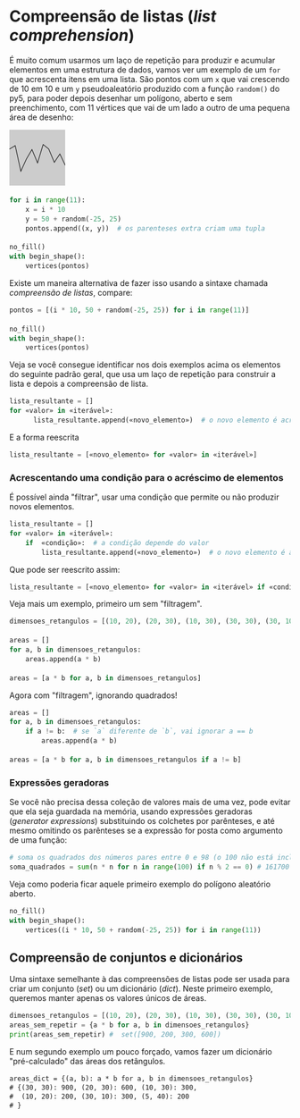 # Compreensão de listas (*list comprehension*)

<!-- thumb para o sumário
![](assets/thumb-list-comp.png)
-->

É muito comum usarmos um laço de repetição para produzir e acumular elementos em uma estrutura de dados, vamos ver um exemplo de um `for` que acrescenta itens em uma lista. São pontos com um `x` que vai crescendo de 10 em 10 e um `y` pseudoaleatório produzido com a função `random()` do py5, para poder depois desenhar um polígono, aberto e sem preenchimento, com 11 vértices que vai de um lado a outro de uma pequena área de desenho:

![](assets/random_poly.png)

```python
for i in range(11):
    x = i * 10
    y = 50 + random(-25, 25)
    pontos.append((x, y))  # os parenteses extra criam uma tupla
    
no_fill()
with begin_shape():
    vertices(pontos)
```

Existe um maneira alternativa de fazer isso usando a sintaxe chamada *compreensão de listas*, compare:

```python
pontos = [(i * 10, 50 + random(-25, 25)) for i in range(11)]

no_fill()
with begin_shape():
    vertices(pontos)
```

Veja se você consegue identificar nos dois exemplos acima os elementos do seguinte padrão geral, que usa um laço de repetição para construir a lista e depois a compreensão de lista. 

```python
lista_resultante = []
for «valor» in «iterável»:
      lista_resultante.append(«novo_elemento»)  # o novo elemento é acrescentado
```

E a forma reescrita

```python
lista_resultante = [«novo_elemento» for «valor» in «iterável»]
```

### Acrescentando uma condição para o acréscimo de elementos

É possível ainda "filtrar", usar uma condição que permite ou não produzir novos elementos.

```python
lista_resultante = []
for «valor» in «iterável»:
    if  «condição»:  # a condição depende do valor
        lista_resultante.append(«novo_elemento»)  # o novo elemento é acrescentado
```
Que pode ser reescrito assim:

```python
lista_resultante = [«novo_elemento» for «valor» in «iterável» if «condição»]
```

Veja mais um exemplo, primeiro um sem "filtragem".

```python
dimensoes_retangulos = [(10, 20), (20, 30), (10, 30), (30, 30), (30, 10)]

areas = []
for a, b in dimensoes_retangulos:
    areas.append(a * b)

areas = [a * b for a, b in dimensoes_retangulos]
```

Agora com "filtragem", ignorando quadrados!

```python
areas = []
for a, b in dimensoes_retangulos:
    if a != b:  # se `a` diferente de `b`, vai ignorar a == b
        areas.append(a * b)

areas = [a * b for a, b in dimensoes_retangulos if a != b]
```
### Expressões geradoras

Se você não precisa dessa coleção de valores mais de uma vez, pode evitar que ela seja guardada na memória, usando expressões geradoras (*generator expressions*) substituindo os colchetes por parênteses, e até mesmo omitindo os parênteses se a expressão for posta como argumento de uma função:

```python
# soma os quadrados dos números pares entre 0 e 98 (o 100 não está incluso).
soma_quadrados = sum(n * n for n in range(100) if n % 2 == 0) # 161700
```
Veja como poderia ficar aquele primeiro exemplo do polígono aleatório aberto.

```python
no_fill()
with begin_shape():
    vertices((i * 10, 50 + random(-25, 25)) for i in range(11))
```

## Compreensão de conjuntos e dicionários

Uma sintaxe semelhante à das compreensões de listas pode ser usada para criar um conjunto (*set*) ou um dicionário (*dict*). Neste primeiro exemplo, queremos manter apenas os valores únicos de áreas.

```python
dimensoes_retangulos = [(10, 20), (20, 30), (10, 30), (30, 30), (30, 10), (5, 40)]
areas_sem_repetir = {a * b for a, b in dimensoes_retangulos}
print(areas_sem_repetir) #  set([900, 200, 300, 600])
```

E num segundo exemplo um pouco forçado, vamos fazer um dicionário "pré-calculado" das áreas dos retângulos.

```
areas_dict = {(a, b): a * b for a, b in dimensoes_retangulos}
# {(30, 30): 900, (20, 30): 600, (10, 30): 300,
#  (10, 20): 200, (30, 10): 300, (5, 40): 200
# }
```

